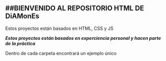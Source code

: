 ## ##BIENVENIDO AL REPOSITORIO HTML DE DiAMonEs

Estos proyectos están basados en HTML, CSS y JS

***Estos proyectos están basados en experciencia personal y hacen parte de la práctica***


Dentro de cada carpeta encontrará un ejemplo único